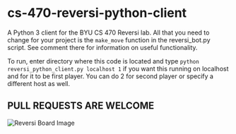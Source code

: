 # cs-470-reversi-python-client

A Python 3 client for the BYU CS 470 Reversi lab. All that you need to change for your project is the `make_move` function in the reversi_bot.py script. See comment there for information on useful functionality. 

To run, enter directory where this code is located and type `python reversi_python_client.py localhost 1` if you want this running on localhost and for it to be first player. You can do 2 for second player or specify a different host as well.

## PULL REQUESTS ARE WELCOME

![Reversi Board Image](https://upload.wikimedia.org/wikipedia/commons/a/ae/Othello_%28Reversi%29_board.jpg)
